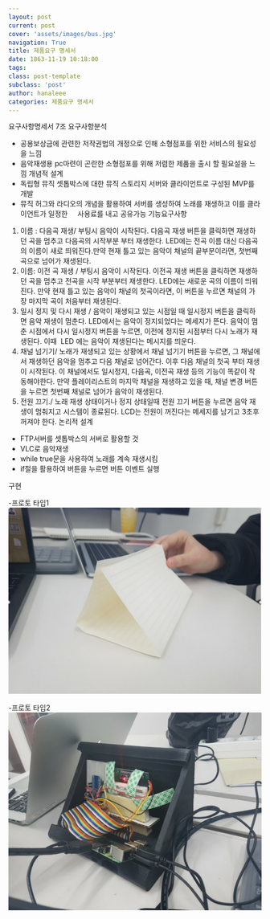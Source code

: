 ```yaml
---
layout: post
current: post
cover: 'assets/images/bus.jpg'
navigation: True
title: 제품요구 명세서
date: 1863-11-19 10:18:00
tags:
class: post-template
subclass: 'post'
author: hanaleee
categories: 제품요구 명세서
---
```


요구사항명세서
7조
요구사항분석
- 공용보상금에 관련한 저작권법의 개정으로 인해 소형점포를 위한 서비스의 필요성을 느낌
- 음악재생용 pc마련이 곤란한 소형점포를 위해 저렴한 제품을 출시 할 필요설을 느낌
개념적 설계
- 독립형 뮤직 셋톱박스에 대한 뮤직 스토리지 서버와 클라이언트로 구성된 MVP를 개발 
- 뮤직 허그와 라디오의 개념을 활용하여 서버를 생성하여 노래를 재생하고 이를 클라이언트가 일정한     사용료를 내고 공유가능
기능요구사항
1. 이름 : 다음곡 재생/ 부팅시 음악이 시작된다. 다음곡 재생 버튼을 클릭하면 재생하던 곡을 멈추고 다음곡의 시작부분 부터 재생한다. LED에는 전곡 이름 대신 다음곡의 이름이 새로 띄워진다.만약 현재 틀고 있는 음악이 채널의 끝부분이라면, 첫번째곡으로 넘어가 재생된다.
2. 이름: 이전 곡 재생 / 부팅시 음악이 시작된다. 이전곡 재생 버튼을 클릭하면 재생하던 곡을 멈추고 전곡을 시작 부분부터 재생한다. LED에는 새로운 곡의 이름이 띄워진다. 만약 현재 틀고 있는 음악이 채널의 첫곡이라면, 이 버튼을 누르면 채널의 가장 마지막 곡이 처음부터 재생된다. 
3. 일시 정지 및 다시 재생 / 음악이 재생되고 있는 시점일 때 일시정지 버튼을 클릭하면 음악 재생이 멈춘다. LED에서는 음악이 정지되었다는 메세지가 뜬다. 음악이 멈춘 시점에서 다시 일시정지 버튼을 누르면, 이전에 정지된 시점부터 다시 노래가 재생된다. 이때  LED 에는 음악이 재생된다는 메시지를 띄운다.
4. 채널 넘기기/ 노래가 재생되고 있는 상황에서 채널 넘기기 버튼을 누르면, 그 채널에서 재생하던 음악을 멈추고 다음 채널로 넘어간다. 이후 다음 채널의 첫곡 부터 재생이 시작된다. 이 채널에서도 일시정지, 다음곡, 이전곡 재생 등의 기능이 똑같이 작동해야한다. 만약 플레이리스트의 마지막 채널을 재생하고 있을 때, 채널 변경 버튼을 누르면 첫번째 채널로 넘어가 음악이 재생된다.
5. 전원 끄기./ 노래 재생 상태이거나 정지 상태일때 전원 끄기 버튼을 누르면 음악 재생이 멈춰지고 시스템이 종료된다. LCD는 전원이 꺼진다는 메세지를 남기고 3초후 꺼져야 한다.
논리적 설계
- FTP서버를 셋톱박스의 서버로 활용할 것
- VLC로 음악재생
- while true문을 사용하여 노래를 계속 재생시킴
- if절을 활용하여 버튼을 누르면 버튼 이벤트 실행

구현

-프로토 타입1
![프로토1.png](/assets/images/프로토1.png)


-프로토 타입2
![프로토2.png](/assets/images/프로토2.png)

